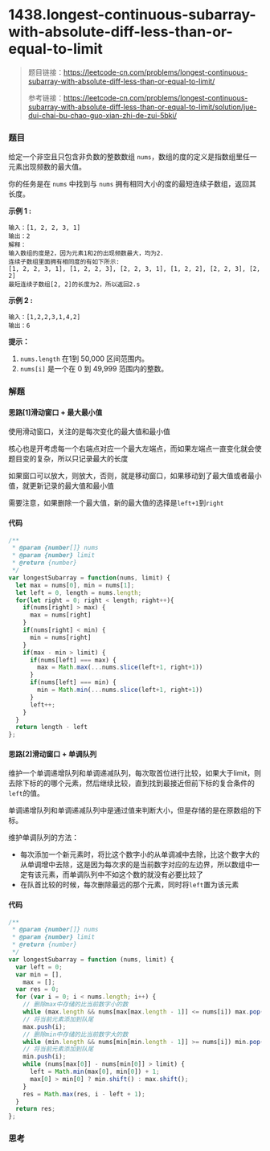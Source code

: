 # 1438.longest-continuous-subarray-with-absolute-diff-less-than-or-equal-to-limit

> 题目链接：https://leetcode-cn.com/problems/longest-continuous-subarray-with-absolute-diff-less-than-or-equal-to-limit/
>
> 参考链接：https://leetcode-cn.com/problems/longest-continuous-subarray-with-absolute-diff-less-than-or-equal-to-limit/solution/jue-dui-chai-bu-chao-guo-xian-zhi-de-zui-5bki/

### 题目

给定一个非空且只包含非负数的整数数组 `nums`，数组的度的定义是指数组里任一元素出现频数的最大值。

你的任务是在 `nums` 中找到与 `nums` 拥有相同大小的度的最短连续子数组，返回其长度。

**示例 1 :**

```
输入：[1, 2, 2, 3, 1]
输出：2
解释：
输入数组的度是2，因为元素1和2的出现频数最大，均为2.
连续子数组里面拥有相同度的有如下所示:
[1, 2, 2, 3, 1], [1, 2, 2, 3], [2, 2, 3, 1], [1, 2, 2], [2, 2, 3], [2, 2]
最短连续子数组[2, 2]的长度为2，所以返回2.s
```

**示例 2 :**

```
输入：[1,2,2,3,1,4,2]
输出：6
```

**提示：**

1. `nums.length` 在1到 50,000 区间范围内。
2. `nums[i]` 是一个在 0 到 49,999 范围内的整数。



### 解题

#### 思路[1]滑动窗口 + 最大最小值

使用滑动窗口，关注的是每次变化的最大值和最小值

核心也是开考虑每一个右端点对应一个最大左端点，而如果左端点一直变化就会使题目变的复杂，所以只记录最大的长度

如果窗口可以放大，则放大，否则，就是移动窗口，如果移动到了最大值或者最小值，就更新记录的最大值和最小值

需要注意，如果删除一个最大值，新的最大值的选择是`left+1`到`right`

#### 代码

```javascript
/**
 * @param {number[]} nums
 * @param {number} limit
 * @return {number}
 */
var longestSubarray = function(nums, limit) {
  let max = nums[0], min = nums[1];
  let left = 0, length = nums.length;
  for(let right = 0; right < length; right++){
    if(nums[right] > max) {
      max = nums[right]
    }
    if(nums[right] < min) {
      min = nums[right]
    }
    if(max - min > limit) {
      if(nums[left] === max) {
        max = Math.max(...nums.slice(left+1, right+1))
      }
      if(nums[left] === min) {
        min = Math.min(...nums.slice(left+1, right+1))
      }
      left++;
    }
  }
  return length - left
};
```

#### 思路[2]滑动窗口 + 单调队列

维护一个单调递增队列和单调递减队列，每次取首位进行比较，如果大于limit，则去除下标的的哪个元素，然后继续比较，直到找到最接近但前下标的复合条件的`left`的值。

单调递增队列和单调递减队列中是通过值来判断大小，但是存储的是在原数组的下标。

维护单调队列的方法：

* 每次添加一个新元素时，将比这个数字小的从单调减中去除，比这个数字大的从单调增中去除，这是因为每次求的是当前数字对应的左边界，所以数组中一定有该元素，而单调队列中不如这个数的就没有必要比较了
* 在队首比较的时候，每次删除最远的那个元素，同时将`left`置为该元素

#### 代码

```javascript
/**
 * @param {number[]} nums
 * @param {number} limit
 * @return {number}
 */
var longestSubarray = function (nums, limit) {
  var left = 0;
  var min = [],
    max = [];
  var res = 0;
  for (var i = 0; i < nums.length; i++) {
    // 删除max中存储的比当前数字小的数
    while (max.length && nums[max[max.length - 1]] <= nums[i]) max.pop();
    // 将当前元素添加到队尾
    max.push(i);
    // 删除min中存储的比当前数字大的数
    while (min.length && nums[min[min.length - 1]] >= nums[i]) min.pop();
    // 将当前元素添加到队尾
    min.push(i);
    while (nums[max[0]] - nums[min[0]] > limit) {
      left = Math.min(max[0], min[0]) + 1;
      max[0] > min[0] ? min.shift() : max.shift();
    }
    res = Math.max(res, i - left + 1);
  }
  return res;
};
```



### 思考